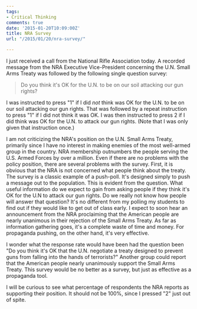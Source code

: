 ```yaml
---
tags:
- Critical Thinking
comments: true
date: '2015-01-20T10:09:00Z'
title: NRA Survey
url: "/2015/01/20/nra-survey/"

---
```

I just received a call from the National Rifle Association today. A recorded message from the NRA Executive Vice-President concerning the U.N. Small Arms Treaty was followed by the following single question survey:

>Do you think it's OK for the U.N. to be on our soil attacking our gun rights?

I was instructed to press "1" if I did *not* think was OK for the U.N. to be on our soil attacking our gun rights. That was followed by a repeat instruction to press "1" if I did not think it was OK. I was then instructed to press 2 if I did think was OK for the U.N. to attack our gun rights. (Note that I was only given that instruction once.)

I am not criticizing the NRA's position on the U.N. Small Arms Treaty, primarily since I have no interest in making enemies of the most well-armed group in the country. NRA membership outnumbers the people serving the U.S. Armed Forces by over a million. Even if there are no problems with the policy position, there are several problems with the survey. First, it is obvious that the NRA is not concerned what people think about the treaty. The survey is a classic example of a push-poll. It's designed simply to push a message out to the population. This is evident from the question. What useful information do we expect to gain from asking people if they think it's OK for the U.N to attack our gun rights. Do we really not know how people will answer that question? It's no different from my polling my students to find out if they would like to get out of class early. I expect to soon hear an announcement from the NRA proclaiming that the American people are nearly unanimous in their rejection of the Small Arms Treaty. As far as information gathering goes, it's a complete waste of time and money. For propaganda pushing, on the other hand, it's very effective.

I wonder what the response rate would have been had the question been "Do you think it's OK that the U.N. negotiate a treaty designed to prevent guns from falling into the hands of terrorists?" Another group could report that the American people nearly unanimously support the Small Arms Treaty. This survey would be no better as a survey, but just as effective as a propaganda tool.

I will be curious to see what percentage of respondents the NRA reports as supporting their position. It should not be 100%, since I pressed "2" just out of spite.
